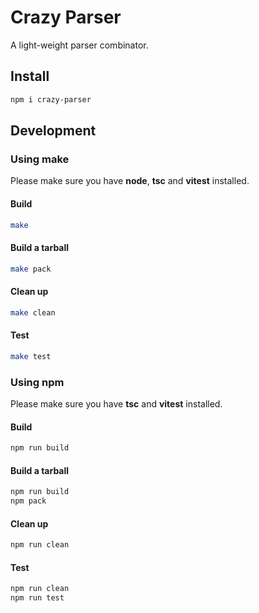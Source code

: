 # Crazy Parser

A light-weight parser combinator.

## Install

```sh
npm i crazy-parser
```

## Development

### Using make

Please make sure you have **node**, **tsc** and **vitest** installed.

#### Build

```sh
make
```

#### Build a tarball

```sh
make pack
```

#### Clean up

```sh
make clean
```

#### Test

```sh
make test
```

### Using npm

Please make sure you have **tsc** and **vitest** installed.

#### Build

```sh
npm run build
```

#### Build a tarball

```sh
npm run build
npm pack
```

#### Clean up

```sh
npm run clean
```

#### Test

```sh
npm run clean
npm run test
```
